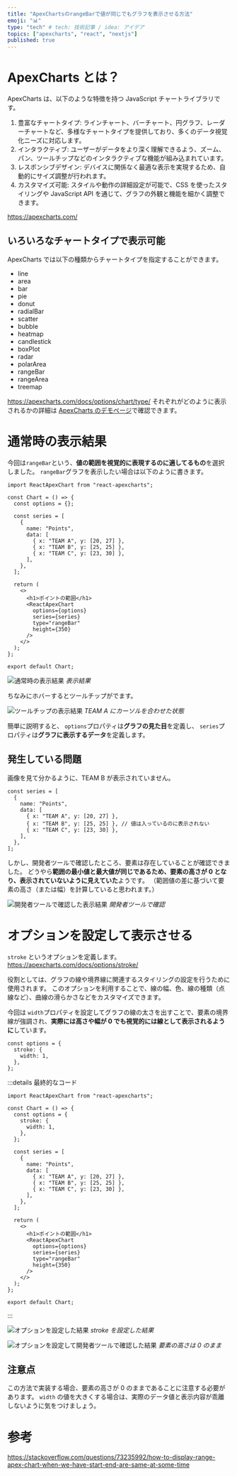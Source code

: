 ```yaml
---
title: "ApexChartsのrangeBarで値が同じでもグラフを表示させる方法"
emoji: "📊"
type: "tech" # tech: 技術記事 / idea: アイデア
topics: ["apexcharts", "react", "nextjs"]
published: true
---
```


# ApexCharts とは？

ApexCharts は、以下のような特徴を持つ JavaScript チャートライブラリです。

1. 豊富なチャートタイプ: ラインチャート、バーチャート、円グラフ、レーダーチャートなど、多様なチャートタイプを提供しており、多くのデータ視覚化ニーズに対応します。
2. インタラクティブ: ユーザーがデータをより深く理解できるよう、ズーム、パン、ツールチップなどのインタラクティブな機能が組み込まれています。
3. レスポンシブデザイン: デバイスに関係なく最適な表示を実現するため、自動的にサイズ調整が行われます。
4. カスタマイズ可能: スタイルや動作の詳細設定が可能で、CSS を使ったスタイリングや JavaScript API を通じて、グラフの外観と機能を細かく調整できます。

https://apexcharts.com/

## いろいろなチャートタイプで表示可能

ApexCharts では以下の種類からチャートタイプを指定することができます。

- line
- area
- bar
- pie
- donut
- radialBar
- scatter
- bubble
- heatmap
- candlestick
- boxPlot
- radar
- polarArea
- rangeBar
- rangeArea
- treemap

https://apexcharts.com/docs/options/chart/type/
それぞれがどのように表示されるかの詳細は [ApexCharts のデモページ](https://apexcharts.com/javascript-chart-demos/)で確認できます。

# 通常時の表示結果

今回は`rangeBar`という、**値の範囲を視覚的に表現するのに適してるもの**を選択しました。
`rangeBar`グラフを表示したい場合は以下のように書きます。

```tsx:Chart.tsx
import ReactApexChart from "react-apexcharts";

const Chart = () => {
  const options = {};

  const series = [
    {
      name: "Points",
      data: [
        { x: "TEAM A", y: [20, 27] },
        { x: "TEAM B", y: [25, 25] },
        { x: "TEAM C", y: [23, 30] },
      ],
    },
  ];

  return (
    <>
      <h1>ポイントの範囲</h1>
      <ReactApexChart
        options={options}
        series={series}
        type="rangeBar"
        height={350}
      />
    </>
  );
};

export default Chart;
```

![通常時の表示結果](/images/apexcharts-same-value/option-off.png)
_表示結果_

ちなみにホバーするとツールチップがでます。

![ツールチップの表示結果](/images/apexcharts-same-value/option-off-tooltip.png)
_TEAM A にカーソルを合わせた状態_

簡単に説明すると、
`options`プロパティは**グラフの見た目**を定義し、
`series`プロパティは**グラフに表示するデータ**を定義します。

## 発生している問題

画像を見て分かるように、TEAM B が表示されていません。

```tsx
const series = [
  {
    name: "Points",
    data: [
      { x: "TEAM A", y: [20, 27] },
      { x: "TEAM B", y: [25, 25] }, // 値は入っているのに表示されない
      { x: "TEAM C", y: [23, 30] },
    ],
  },
];
```

しかし、開発者ツールで確認したところ、要素は存在していることが確認できました。
どうやら**範囲の最小値と最大値が同じであるため、要素の高さが 0 となり、表示されていないように見えていた**ようです。
（範囲値の差に基づいて要素の高さ（または幅）を計算していると思われます。）

![開発者ツールで確認した表示結果](/images/apexcharts-same-value/option-off-devtool.png)
_開発者ツールで確認_

# オプションを設定して表示させる

`stroke` というオプションを定義します。
https://apexcharts.com/docs/options/stroke/

役割としては、グラフの線や境界線に関連するスタイリングの設定を行うために使用されます。
このオプションを利用することで、線の幅、色、線の種類（点線など）、曲線の滑らかさなどをカスタマイズできます。

今回は `width`プロパティを設定してグラフの線の太さを出すことで、要素の境界線が強調され、**実際には高さや幅が 0 でも視覚的には線として表示されるように**しています。

```tsx
const options = {
  stroke: {
    width: 1,
  },
};
```

:::details 最終的なコード

```tsx:Chart.tsx
import ReactApexChart from "react-apexcharts";

const Chart = () => {
  const options = {
    stroke: {
      width: 1,
    },
  };

  const series = [
    {
      name: "Points",
      data: [
        { x: "TEAM A", y: [20, 27] },
        { x: "TEAM B", y: [25, 25] },
        { x: "TEAM C", y: [23, 30] },
      ],
    },
  ];

  return (
    <>
      <h1>ポイントの範囲</h1>
      <ReactApexChart
        options={options}
        series={series}
        type="rangeBar"
        height={350}
      />
    </>
  );
};

export default Chart;
```

:::

![オプションを設定した結果](/images/apexcharts-same-value/option-on.png)
_stroke を設定した結果_

![オプションを設定して開発者ツールで確認した結果](/images/apexcharts-same-value/option-on-devtool.png)
_要素の高さは 0 のまま_

## 注意点

この方法で実装する場合、要素の高さが 0 のままであることに注意する必要があります。
`width` の値を大きくする場合は、実際のデータ値と表示内容が乖離しないように気をつけましょう。

# 参考

https://stackoverflow.com/questions/73235992/how-to-display-range-apex-chart-when-we-have-start-end-are-same-at-some-time
